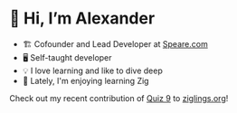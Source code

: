 # 👋 Hi, I’m Alexander

- 🏗️ Cofounder and Lead Developer at [Speare.com](https://speare.com)
- 🖥️ Self-taught developer
- 💡 I love learning and like to dive deep
- 🌱 Lately, I'm enjoying learning Zig

Check out my recent contribution of [Quiz 9](https://ziggit.dev/t/new-quiz-in-ziglings-bit-manipulation-in-embedded-devices/8552) to [ziglings.org](https://ziglings.org)!
